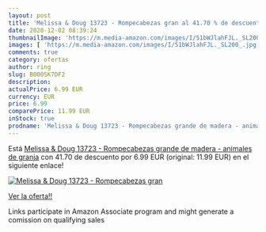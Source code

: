 ```yaml
---
layout: post
title: 'Melissa & Doug 13723 - Rompecabezas gran al 41.70 % de descuento'
date: 2020-12-02 08:39:24
thumbnailImage: 'https://m.media-amazon.com/images/I/51bWJlahFJL._SL200_.jpg'
images: [ 'https://m.media-amazon.com/images/I/51bWJlahFJL._SL200_.jpg' ]
comments: true
category: ofertas
author: ring
slug: B000SK7DF2
description:
actualPrice: 6.99 EUR
currency: EUR
price: 6.99
comparePrice: 11.99 EUR
inStock: true
prodname: 'Melissa & Doug 13723 - Rompecabezas grande de madera - animales de granja'
---
```


Está [Melissa & Doug 13723 - Rompecabezas grande de madera - animales de granja](https://www.amazon.es/dp/B000SK7DF2/?tag=tolees-21) con 41.70 de descuento por 6.99 EUR (original: 11.99 EUR) en el siguiente enlace!

[![Melissa & Doug 13723 - Rompecabezas gran](https://m.media-amazon.com/images/I/51bWJlahFJL._SL200_.jpg)](https://www.amazon.es/dp/B000SK7DF2/?tag=tolees-21)

[Ver la oferta!!](https://www.amazon.es/dp/B000SK7DF2/?tag=tolees-21)

Links participate in Amazon Associate program and might generate a comission on qualifying sales


